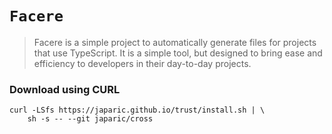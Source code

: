 # `Facere`

>Facere is a simple project to automatically generate files for projects that use TypeScript.
>It is a simple tool, but designed to bring ease and efficiency to developers in their day-to-day projects.

### Download using CURL
```
curl -LSfs https://japaric.github.io/trust/install.sh | \
    sh -s -- --git japaric/cross
```